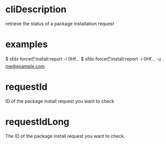 # cliDescription

retrieve the status of a package installation request

# examples

$ sfdx force:package:install:report -i 0Hf...
$ sfdx force:package:install:report -i 0Hf... -u me@example.com

# requestId

ID of the package install request you want to check

# requestIdLong

The ID of the package install request you want to check.
